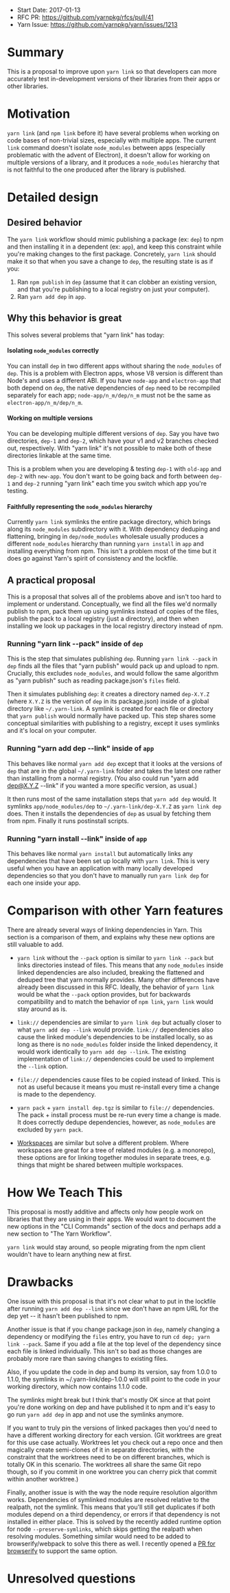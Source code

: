 - Start Date: 2017-01-13
- RFC PR: https://github.com/yarnpkg/rfcs/pull/41
- Yarn Issue: https://github.com/yarnpkg/yarn/issues/1213

# Summary

This is a proposal to improve upon `yarn link` so that developers can more accurately test in-development versions of their libraries from their apps or other libraries.

# Motivation

`yarn link` (and `npm link` before it) have several problems when working on code bases of non-trivial sizes, especially with multiple apps. The current `link` command doesn't isolate `node_modules` between apps (especially problematic with the advent of Electron), it doesn't allow for working on multiple versions of a library, and it produces a `node_modules` hierarchy that is not faithful to the one produced after the library is published.

# Detailed design

## Desired behavior

The `yarn link` workflow should mimic publishing a package (ex: `dep`) to npm and then installing it in a dependent (ex: `app`), and keep this constraint while you're making changes to the first package. Concretely, `yarn link` should make it so that when you save a change to `dep`, the resulting state is as if you:
1. Ran `npm publish` in `dep` (assume that it can clobber an existing version, and that you're publishing to a local registry on just your computer).
2. Ran `yarn add dep` in `app`.

## Why this behavior is great

This solves several problems that "yarn link" has today:

#### Isolating `node_modules` correctly

You can install `dep` in two different apps without sharing the `node_modules` of `dep`. This is a problem with Electron apps, whose V8 version is different than Node's and uses a different ABI. If you have `node-app` and `electron-app` that both depend on `dep`, the native dependencies of `dep` need to be recompiled separately for each app; `node-app/n_m/dep/n_m` must not be the same as `electron-app/n_m/dep/n_m`.

#### Working on multiple versions

You can be developing multiple different versions of `dep`. Say you have two directories, `dep-1` and `dep-2`, which have your v1 and v2 branches checked out, respectively. With "yarn link" it's not possible to make both of these directories linkable at the same time.

This is a problem when you are developing & testing `dep-1` with `old-app` and `dep-2` with `new-app`. You don't want to be going back and forth between `dep-1` and `dep-2` running "yarn link" each time you switch which app you're testing.

#### Faithfully representing the `node_modules` hierarchy

Currently `yarn link` symlinks the entire package directory, which brings along its `node_modules` subdirectory with it. With dependency deduping and flattening, bringing in `dep/node_modules` wholesale usually produces a different `node_modules` hierarchy than running `yarn install` in `app` and installing everything from npm. This isn't a problem most of the time but it does go against Yarn's spirit of consistency and the lockfile.

## A practical proposal

This is a proposal that solves all of the problems above and isn't too hard to implement or understand. Conceptually, we find all the files we'd normally publish to npm, pack them up using symlinks instead of copies of the files, publish the pack to a local registry (just a directory), and then when installing we look up packages in the local registry directory instead of npm.

### Running "yarn link --pack" inside of `dep`

This is the step that simulates publishing `dep`. Running `yarn link --pack` in `dep` finds all the files that "yarn publish" would pack up and upload to npm. Crucially, this excludes `node_modules`, and would follow the same algorithm as "yarn publish" such as reading package.json's `files` field.

Then it simulates publishing `dep`: it creates a directory named `dep-X.Y.Z` (where `X.Y.Z` is the version of `dep` in its package.json) inside of a global directory like `~/.yarn-link`. A symlink is created for each file or directory that `yarn publish` would normally have packed up. This step shares some conceptual similarities with publishing to a registry, except it uses symlinks and it's local on your computer.

### Running "yarn add dep --link" inside of `app`

This behaves like normal `yarn add dep` except that it looks at the versions of `dep` that are in the global `~/.yarn-link` folder and takes the latest one rather than installing from a normal registry. (You also could run "yarn add dep@X.Y.Z --link" if you wanted a more specific version, as usual.)

It then runs most of the same installation steps that `yarn add dep` would. It symlinks `app/node_modules/dep` to `~/.yarn-link/dep-X.Y.Z` as `yarn link dep` does. Then it installs the dependencies of `dep` as usual by fetching them from npm. Finally it runs postinstall scripts.

### Running "yarn install --link" inside of `app`

This behaves like normal `yarn install` but automatically links any dependencies that have been set up locally with `yarn link`. This is very useful when you have an application with many locally developed dependencies so that you don't have to manually run `yarn link dep` for each one inside your app.

# Comparison with other Yarn features

There are already several ways of linking dependencies in Yarn. This section is a comparison of them, and explains why these new options are still valuable to add.

* `yarn link` without the `--pack` option is similar to `yarn link --pack` but links directories instead of files. This means that any `node_modules` inside linked dependencies are also included, breaking the flattened and deduped tree that yarn normally provides. Many other differences have already been discussed in this RFC. Ideally, the behavior of `yarn link` would be what the `--pack` option provides, but for backwards compatibility and to match the behavior of `npm link`, `yarn link` would stay around as is.

* `link://` dependencies are similar to `yarn link dep` but actually closer to what `yarn add dep --link` would provide. `link://` dependencies also cause the linked module's dependencies to be installed locally, so as long as there is no `node_modules` folder inside the linked dependency, it would work identically to `yarn add dep --link`. The existing implementation of `link://` dependencies could be used to implement the `--link` option.

* `file://` dependencies cause files to be copied instead of linked. This is not as useful because it means you must re-install every time a change is made to the dependency.

* `yarn pack` + `yarn install dep.tgz` is similar to `file://` dependencies. The pack + install process must be re-run every time a change is made. It does correctly dedupe dependencies, however, as `node_modules` are excluded by `yarn pack`.

* [Workspaces](https://github.com/yarnpkg/rfcs/pull/66) are similar but solve a different problem. Where workspaces are great for a tree of related modules (e.g. a monorepo), these options are for linking together modules in separate trees, e.g. things that might be shared between multiple workspaces.

# How We Teach This

This proposal is mostly additive and affects only how people work on libraries that they are using in their apps. We would want to document the new options in the "CLI Commands" section of the docs and perhaps add a new section to "The Yarn Workflow".

`yarn link` would stay around, so people migrating from the npm client wouldn't have to learn anything new at first.

# Drawbacks

One issue with this proposal is that it's not clear what to put in the lockfile after running `yarn add dep --link` since we don't have an npm URL for the dep yet -- it hasn't been published to npm.

Another issue is that if you change package.json in `dep`, namely changing a dependency or modifying the `files` entry, you have to run `cd dep; yarn link --pack`. Same if you add a file at the top level of the dependency since each file is linked individually. This isn't so bad as those changes are probably more rare than saving changes to existing files.

Also, if you update the code in dep and bump its version, say from 1.0.0 to 1.1.0, the symlinks in ~/.yarn-link/dep-1.0.0 will still point to the code in your working directory, which now contains 1.1.0 code.

The symlinks might break but I think that's mostly OK since at that point you're done working on dep and have published it to npm and it's easy to go run `yarn add dep` in app and not use the symlinks anymore.

If you want to truly pin the versions of linked packages then you'd need to have a different working directory for each version. (Git worktrees are great for this use case actually. Worktrees let you check out a repo once and then magically create semi-clones of it in separate directories, with the constraint that the worktrees need to be on different branches, which is totally OK in this scenario. The worktrees all share the same Git repo though, so if you commit in one worktree you can cherry pick that commit within another worktree.)

Finally, another issue is with the way the node require resolution algorithm works. Dependencies of symlinked modules are resolved relative to the realpath, not the symlink. This means that you'll still get duplicates if both modules depend on a third dependency, or errors if that dependency is not installed in either place. This is solved by the recently added runtime option for node `--preserve-symlinks`, which skips getting the realpath when resolving modules. Something similar would need to be added to browserify/webpack to solve this there as well. I recently opened a [PR for browserify](https://github.com/substack/node-browserify/pull/1742) to support the same option.

# Unresolved questions
